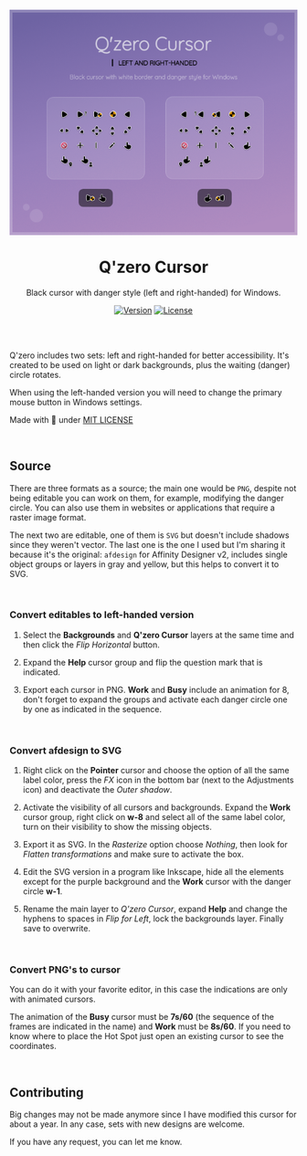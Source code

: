 </br>
<p align="center"><a href="#"><img src="set/Preview.png" align="center" alt="Drop Icons"/></a></p>
<h1 align="center">Q'zero Cursor</h1>
<p align="center">Black cursor with danger style (left and right-handed) for Windows.</p>
<p align="center">
<a href="#"><img alt="Version" src="https://img.shields.io/badge/Version-1.0-8c79b7?style=flat-square&labelColor=343B45"/></a>
<a href="LICENSE"><img alt="License" src="https://img.shields.io/github/license/genesistoxical/drop-icons?color=8c79b7&label=License&style=flat-square&labelColor=343B45"/></a>
</p>
</br>

</br>

Q'zero includes two sets: left and right-handed for better accessibility. It's created to be used on light or dark backgrounds, plus the waiting (danger) circle rotates.

When using the left-handed version you will need to change the primary mouse button in Windows settings.

Made with 🤍 under [MIT LICENSE](LICENSE)
</br>

</br>

## Source
There are three formats as a source; the main one would be `PNG`, despite not being editable you can work on them, for example, modifying the danger circle. You can also use them in websites or applications that require a raster image format.

The next two are editable, one of them is `SVG` but doesn't include shadows since they weren't vector. The last one is the one I used but I'm sharing it because it's the original: `afdesign` for Affinity Designer v2, includes single object groups or layers in gray and yellow, but this helps to convert it to SVG.

</br>

### Convert editables to left-handed version

1. Select the **Backgrounds** and **Q'zero Cursor** layers at the same time and then click the *Flip Horizontal* button.

2. Expand the **Help** cursor group and flip the question mark that is indicated.

3. Export each cursor in PNG. **Work** and **Busy** include an animation for 8, don't forget to expand the groups and activate each danger circle one by one as indicated in the sequence.

</br>

### Convert afdesign to SVG

1. Right click on the **Pointer** cursor and choose the option of all the same label color, press the *FX* icon in the bottom bar (next to the Adjustments icon) and deactivate the *Outer shadow*.

2. Activate the visibility of all cursors and backgrounds. Expand the **Work** cursor group, right click on **w-8** and select all of the same label color, turn on their visibility to show the missing objects.

4. Export it as SVG. In the *Rasterize* option choose *Nothing*, then look for *Flatten transformations* and make sure to activate the box.

5. Edit the SVG version in a program like Inkscape, hide all the elements except for the purple background and the **Work** cursor with the danger circle **w-1**.

6. Rename the main layer to *Q'zero Cursor*, expand **Help** and change the hyphens to spaces in *Flip for Left*, lock the backgrounds layer. Finally save to overwrite.

</br>

### Convert PNG's to cursor

You can do it with your favorite editor, in this case the indications are only with animated cursors.

The animation of the **Busy** cursor must be **7s/60** (the sequence of the frames are indicated in the name) and **Work** must be **8s/60**. If you need to know where to place the Hot Spot just open an existing cursor to see the coordinates.
</br>

</br>

## Contributing
Big changes may not be made anymore since I have modified this cursor for about a year. In any case, sets with new designs are welcome.

If you have any request, you can let me know.
